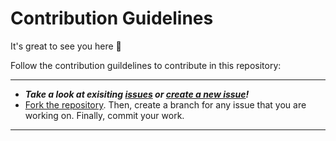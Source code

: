 # Contribution Guidelines
It's great to see you here :partying_face:

Follow the contribution guildelines to contribute in this repository:
___
- __*Take a look at exisiting [issues](https://github.com/bishtanuj/Data-Structures-Using-Python/issues) or [create a new issue](https://github.com/bishtanuj/Data-Structures-Using-Python/issues/new/choose)!*__
- [Fork the repository](https://github.com/bishtanuj/Data-Structures-Using-Python/fork). Then, create a branch for any issue that you are working on. Finally, commit your work.
___
